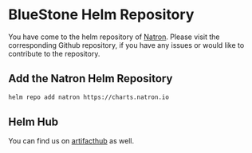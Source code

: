 # BlueStone Helm Repository

You have come to the helm repository of [Natron](https://github.com/natron-io). Please visit the corresponding Github repository, if you have any issues or would like to contribute to the repository.


## Add the Natron Helm Repository

```bash
helm repo add natron https://charts.natron.io
```

## Helm Hub

You can find us on [artifacthub](https://artifactub.io/) as well.
